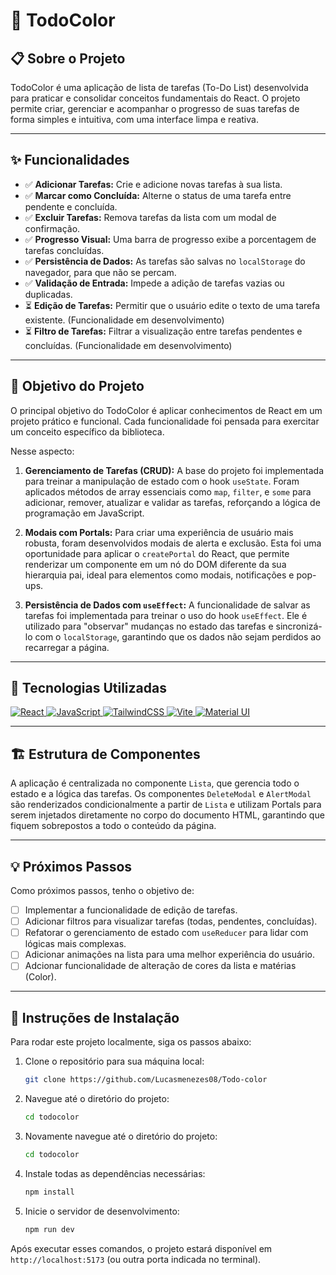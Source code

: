 # 📝 TodoColor

## 📋 Sobre o Projeto

TodoColor é uma aplicação de lista de tarefas (To-Do List) desenvolvida para praticar e consolidar conceitos fundamentais do React. O projeto permite criar, gerenciar e acompanhar o progresso de suas tarefas de forma simples e intuitiva, com uma interface limpa e reativa.

---

## ✨ Funcionalidades

-   ✅ **Adicionar Tarefas:** Crie e adicione novas tarefas à sua lista.
-   ✅ **Marcar como Concluída:** Alterne o status de uma tarefa entre pendente e concluída.
-   ✅ **Excluir Tarefas:** Remova tarefas da lista com um modal de confirmação.
-   ✅ **Progresso Visual:** Uma barra de progresso exibe a porcentagem de tarefas concluídas.
-   ✅ **Persistência de Dados:** As tarefas são salvas no `localStorage` do navegador, para que não se percam.
-   ✅ **Validação de Entrada:** Impede a adição de tarefas vazias ou duplicadas.
-   ⏳ **Edição de Tarefas:** Permitir que o usuário edite o texto de uma tarefa existente. (Funcionalidade em desenvolvimento)
-   ⏳ **Filtro de Tarefas:** Filtrar a visualização entre tarefas pendentes e concluídas. (Funcionalidade em desenvolvimento)

---

## 🎯 Objetivo do Projeto

O principal objetivo do TodoColor é aplicar conhecimentos de React em um projeto prático e funcional. Cada funcionalidade foi pensada para exercitar um conceito específico da biblioteca.

Nesse aspecto:

1.  **Gerenciamento de Tarefas (CRUD):** A base do projeto foi implementada para treinar a manipulação de estado com o hook `useState`. Foram aplicados métodos de array essenciais como `map`, `filter`, e `some` para adicionar, remover, atualizar e validar as tarefas, reforçando a lógica de programação em JavaScript.

2.  **Modais com Portals:** Para criar uma experiência de usuário mais robusta, foram desenvolvidos modais de alerta e exclusão. Esta foi uma oportunidade para aplicar o `createPortal` do React, que permite renderizar um componente em um nó do DOM diferente da sua hierarquia pai, ideal para elementos como modais, notificações e pop-ups.

3.  **Persistência de Dados com `useEffect`:** A funcionalidade de salvar as tarefas foi implementada para treinar o uso do hook `useEffect`. Ele é utilizado para "observar" mudanças no estado das tarefas e sincronizá-lo com o `localStorage`, garantindo que os dados não sejam perdidos ao recarregar a página.

---

## 🚀 Tecnologias Utilizadas

<p align="left">
  <a href="https://react.dev/" target="_blank" rel="noreferrer"> 
    <img src="https://img.shields.io/badge/React-20232A?style=for-the-badge&logo=react&logoColor=61DAFB" alt="React"/>
  </a>
  <a href="https://developer.mozilla.org/en-US/docs/Web/JavaScript" target="_blank" rel="noreferrer"> 
    <img src="https://img.shields.io/badge/JavaScript-F7DF1E?style=for-the-badge&logo=javascript&logoColor=black" alt="JavaScript"/>
  </a>
  <a href="https://tailwindcss.com/" target="_blank" rel="noreferrer"> 
    <img src="https://img.shields.io/badge/Tailwind_CSS-38B2AC?style=for-the-badge&logo=tailwind-css&logoColor=white" alt="TailwindCSS"/>
  </a>
  <a href="https://vitejs.dev/" target="_blank" rel="noreferrer"> 
    <img src="https://img.shields.io/badge/Vite-646CFF?style=for-the-badge&logo=vite&logoColor=white" alt="Vite"/>
  </a>
  <a href="https://mui.com/" target="_blank" rel="noreferrer"> 
    <img src="https://img.shields.io/badge/Material--UI-0081CB?style=for-the-badge&logo=material-ui&logoColor=white" alt="Material UI"/>
  </a>
</p>

---

## 🏗️ Estrutura de Componentes

A aplicação é centralizada no componente `Lista`, que gerencia todo o estado e a lógica das tarefas. Os componentes `DeleteModal` e `AlertModal` são renderizados condicionalmente a partir de `Lista` e utilizam Portals para serem injetados diretamente no corpo do documento HTML, garantindo que fiquem sobrepostos a todo o conteúdo da página.

---

## 💡 Próximos Passos

Como próximos passos, tenho o objetivo de:

-   [ ] Implementar a funcionalidade de edição de tarefas.
-   [ ] Adicionar filtros para visualizar tarefas (todas, pendentes, concluídas).
-   [ ] Refatorar o gerenciamento de estado com `useReducer` para lidar com lógicas mais complexas.
-   [ ] Adicionar animações na lista para uma melhor experiência do usuário.
-   [ ] Adcionar funcionalidade de alteração de cores da lista e matérias (Color).

---

## 🔧 Instruções de Instalação

Para rodar este projeto localmente, siga os passos abaixo:

1.  Clone o repositório para sua máquina local:
    ```bash
    git clone https://github.com/Lucasmenezes08/Todo-color
    ```

2.  Navegue até o diretório do projeto:
    ```bash
    cd todocolor
    ```

3.  Novamente navegue até o diretório do projeto:
    ```bash
    cd todocolor
    ```


4.  Instale todas as dependências necessárias:
    ```bash
    npm install
    ```

5.  Inicie o servidor de desenvolvimento:
    ```bash
    npm run dev
    ```

Após executar esses comandos, o projeto estará disponível em `http://localhost:5173` (ou outra porta indicada no terminal).